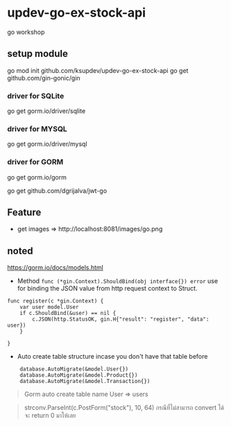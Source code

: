 # updev-go-ex-stock-api
go workshop

## setup module
go mod init github.com/ksupdev/updev-go-ex-stock-api
go get github.com/gin-gonic/gin

### driver for SQLite
go get gorm.io/driver/sqlite

### driver for MYSQL
go get gorm.io/driver/mysql

### driver for GORM
go get gorm.io/gorm

go get github.com/dgrijalva/jwt-go

## Feature

- get images => http://localhost:8081/images/go.png


## noted
https://gorm.io/docs/models.html

- Method ``func (*gin.Context).ShouldBind(obj interface{}) error`` use for binding the JSON value from http request context to Struct. 

```golang
func register(c *gin.Context) {
	var user model.User
	if c.ShouldBind(&user) == nil {
		c.JSON(http.StatusOK, gin.H{"result": "register", "data": user})
	}

}
```

- Auto create table structure incase you don't have that table before
```golang
	database.AutoMigrate(&model.User{})
	database.AutoMigrate(&model.Product{})
	database.AutoMigrate(&model.Transaction{})
```
> Gorm auto create table name User => users


> strconv.ParseInt(c.PostForm("stock"), 10, 64) กรณีที่ไม่สามารถ convert ได้จะ return 0 มาให้เลย

